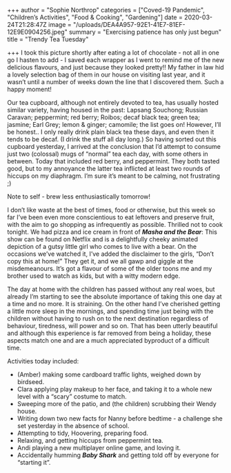 +++
author = "Sophie Northrop"
categories = ["Coved-19 Pandemic", "Children’s Activities", "Food & Cooking", "Gardening"]
date = 2020-03-24T21:28:47Z
image = "/uploads/DEA4A957-92E1-41E7-81EF-12E9E0904256.jpeg"
summary = "Exercising patience has only just begun"
title = "Trendy Tea Tuesday"

+++
I took this picture shortly after eating a lot of chocolate - not all in one go I hasten to add - I saved each wrapper as I went to remind me of the new delicious flavours, and just because they looked pretty!! My father in law hid a lovely selection bag of them in our house on visiting last year, and it wasn’t until a number of weeks down the line that I discovered them. Such a happy moment!

Our tea cupboard, although not entirely devoted to tea, has usually hosted similar variety, having housed in the past: Lapsang Souchong; Russian Caravan; peppermint; red berry; Roibos; decaf black tea; green tea; jasmine; Earl Grey; lemon & ginger; camomile; the list goes on! However, I’ll be honest.. I only really drink plain black tea these days, and even then it tends to be decaf. (I drink the stuff all day long.) So having sorted out this cupboard yesterday, I arrived at the conclusion that I’d attempt to consume just two (colossal) mugs of “normal” tea each day, with some others in between. Today that included red berry, and peppermint. They both tasted good, but to my annoyance the latter tea inflicted at least two rounds of hiccups on my diaphragm. I’m sure it’s meant to be calming, not frustrating ;)

Note to self - brew less enthusiastically tomorrow!

I don’t like waste at the best of times, food or otherwise, but this week so far I’ve been even more conscientious to eat leftovers and preserve fruit, with the aim to go shopping as infrequently as possible. Thrilled not to cook tonight. We had pizza and ice cream in front of **_Masha and the Bear_**: This show can be found on Netflix and is a delightfully cheeky animated depiction of a gutsy little girl who comes to live with a bear. On the occasions we’ve watched it, I’ve added the disclaimer to the girls, “Don’t copy this at home!” They get it, and we all gawp and giggle at the misdemeanours. It’s got a flavour of some of the older toons me and my brother used to watch as kids, but with a witty modern edge.

The day at home with the children has passed without any real woes, but already I’m starting to see the absolute importance of taking this one day at a time and no more. It is straining. On the other hand I’ve cherished getting a little more sleep in the mornings, and spending time just being with the children without having to rush on to the next destination regardless of behaviour, tiredness, will power and so on. That has been utterly beautiful and although this experience is far removed from being a holiday, these aspects match one and are a much appreciated byproduct of a difficult time.

Activities today included:

* (Amber) making some cardboard traffic lights, weighed down by birdseed.
* Clara applying play makeup to her face, and taking it to a whole new level with a “scary” costume to match.
* Sweeping more of the patio, and (the children) scrubbing their Wendy house.
* Writing down two new facts for Nanny before bedtime - a challenge she set yesterday in the absence of school.
* Attempting to tidy, Hoovering, preparing food.
* Relaxing, and getting hiccups from peppermint tea.
* Andi playing a new multiplayer online game, and loving it.
* Accidentally humming **_Baby Shark_** and getting told off by everyone for “starting it”.